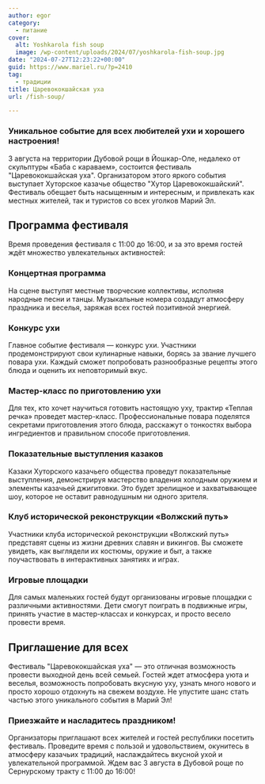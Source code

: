 ```yaml
---
author: egor
category:
  - питание
cover:
  alt: Yoshkarola fish soup
  image: /wp-content/uploads/2024/07/yoshkarola-fish-soup.jpg
date: "2024-07-27T12:23:22+00:00"
guid: https://www.mariel.ru/?p=2410
tag:
  - традиции
title: Царевококшайская уха
url: /fish-soup/

---
```

### Уникальное событие для всех любителей ухи и хорошего настроения!

3 августа на территории Дубовой рощи в Йошкар-Оле, недалеко от скульптуры «Баба с караваем», состоится фестиваль "Царевококшайская уха". Организатором этого яркого события выступает Хуторское казачье общество "Хутор Царевококшайский". Фестиваль обещает быть насыщенным и интересным, и привлекать как местных жителей, так и туристов со всех уголков Марий Эл.

## Программа фестиваля

Время проведения фестиваля с 11:00 до 16:00, и за это время гостей ждёт множество увлекательных активностей:

### Концертная программа

На сцене выступят местные творческие коллективы, исполняя народные песни и танцы. Музыкальные номера создадут атмосферу праздника и веселья, заряжая всех гостей позитивной энергией.

### Конкурс ухи

Главное событие фестиваля — конкурс ухи. Участники продемонстрируют свои кулинарные навыки, борясь за звание лучшего повара ухи. Каждый сможет попробовать разнообразные рецепты этого блюда и оценить их неповторимый вкус.

### Мастер-класс по приготовлению ухи

Для тех, кто хочет научиться готовить настоящую уху, трактир «Теплая речка» проведет мастер-класс. Профессиональные повара поделятся секретами приготовления этого блюда, расскажут о тонкостях выбора ингредиентов и правильном способе приготовления.

### Показательные выступления казаков

Казаки Хуторского казачьего общества проведут показательные выступления, демонстрируя мастерство владения холодным оружием и элементы казачьей джигитовки. Это будет зрелищное и захватывающее шоу, которое не оставит равнодушным ни одного зрителя.

### Клуб исторической реконструкции «Волжский путь»

Участники клуба исторической реконструкции «Волжский путь» представят сцены из жизни древних славян и викингов. Вы сможете увидеть, как выглядели их костюмы, оружие и быт, а также поучаствовать в интерактивных занятиях и играх.

### Игровые площадки

Для самых маленьких гостей будут организованы игровые площадки с различными активностями. Дети смогут поиграть в подвижные игры, принять участие в мастер-классах и конкурсах, и просто весело провести время.

## Приглашение для всех

Фестиваль "Царевококшайская уха" — это отличная возможность провести выходной день всей семьей. Гостей ждет атмосфера уюта и веселья, возможность попробовать вкусную уху, узнать много нового и просто хорошо отдохнуть на свежем воздухе. Не упустите шанс стать частью этого уникального события в Марий Эл!

### Приезжайте и насладитесь праздником!

Организаторы приглашают всех жителей и гостей республики посетить фестиваль. Проведите время с пользой и удовольствием, окунитесь в атмосферу казачьих традиций, наслаждайтесь вкусной ухой и увлекательной программой. Ждем вас 3 августа в Дубовой роще по Сернурскому тракту с 11:00 до 16:00!
